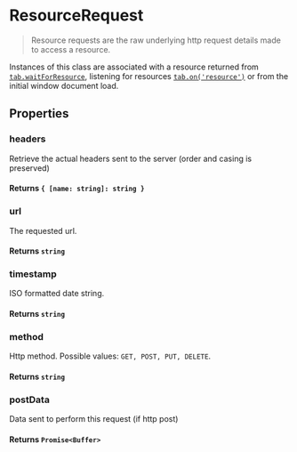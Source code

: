 # ResourceRequest

> Resource requests are the raw underlying http request details made to access a resource.

Instances of this class are associated with a resource returned from [`tab.waitForResource`](/docs/basic-interfaces/tab##wait-for-resource), listening for resources [`tab.on('resource')`](/docs/basic-interfaces/tab#resource-event) or from the initial window document load.

## Properties

### headers

Retrieve the actual headers sent to the server (order and casing is preserved)

#### **Returns** `{ [name: string]: string }`

### url

The requested url.

#### **Returns** `string`

### timestamp

ISO formatted date string.

#### **Returns** `string`

### method

Http method. Possible values: `GET, POST, PUT, DELETE`.

#### **Returns** `string`

### postData

Data sent to perform this request (if http post)

#### **Returns** `Promise<Buffer>`
